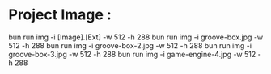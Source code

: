 # Project Image :

bun run img -i [Image].[Ext] -w 512 -h 288
bun run img -i groove-box.jpg -w 512 -h 288
bun run img -i groove-box-2.jpg -w 512 -h 288
bun run img -i groove-box-3.jpg -w 512 -h 288
bun run img -i game-engine-4.jpg -w 512 -h 288

